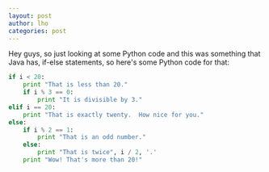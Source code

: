 ```yaml
---
layout: post
author: lho
categories: post
---
```


Hey guys, so just looking at some Python code and this was something that Java has, if-else statements, so here's some Python code for that:

```Python
if i < 20:
    print "That is less than 20."
    if i % 3 == 0:
        print "It is divisible by 3."
elif i == 20:
    print "That is exactly twenty.  How nice for you."
else:
    if i % 2 == 1:
        print "That is an odd number."
    else:
        print "That is twice", i / 2, '.'
    print "Wow! That's more than 20!"
```

